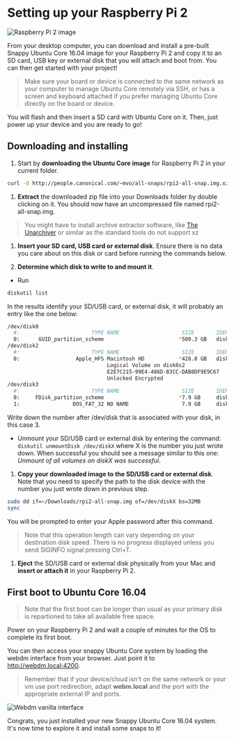 # Setting up your Raspberry Pi 2

![Raspberry Pi 2 image](https://raw.githubusercontent.com/ubuntu-core/snappy-dev-website/master/src/img/devices/raspberry-pi.png "Raspberry Pi 2 image")

From your desktop computer, you can download and install a pre-built Snappy Ubuntu Core 16.04 image for your Raspberry Pi 2 and copy it to an SD card, USB key or external disk that you will attach and boot from. You can then get started with your project!

> Make sure your board or device is connected to the same network as your computer to manage Ubuntu Core remotely via SSH, or has a screen and keyboard attached if you prefer managing Ubuntu Core directly on the board or device.

You will flash and then insert a SD card with Ubuntu Core on it. Then, just power up your device and you are ready to go!


## Downloading and installing

1. Start by **downloading the Ubuntu Core image** for Raspberry Pi 2 in your current folder.
```sh
curl -O http://people.canonical.com/~mvo/all-snaps/rpi2-all-snap.img.xz
```

1. **Extract** the downloaded zip file into your Downloads folder by double clicking on it. You should now have an uncompressed file named rpi2-all-snap.img.
> You might have to install archive extractor software, like [The Unarchiver](https://itunes.apple.com/gb/app/the-unarchiver/id425424353?mt=12) or similar as the standard tools do not support xz

1. **Insert your SD card, USB card or external disk**. Ensure there is no data you care about on this disk or card before running the commands below.

1. **Determine which disk to write to and mount it**.
 * Run
```sh
diskutil list
```
 In the results identify your SD/USB card, or external disk, it will probably an entry like the one below:
```sh
/dev/disk0
  #:                       TYPE NAME                    SIZE       IDENTIFIER
  0:      GUID_partition_scheme                        *500.3 GB   disk0
/dev/disk2
  #:                       TYPE NAME                    SIZE       IDENTIFIER
  0:                  Apple_HFS Macintosh HD           *428.8 GB   disk1
                                Logical Volume on disk0s2
                                E2E7C215-99E4-486D-B3CC-DAB8DF9E9C67
                                Unlocked Encrypted
/dev/disk3
  #:                       TYPE NAME                    SIZE       IDENTIFIER
  0:     FDisk_partition_scheme                        *7.9 GB     disk3
  1:                 DOS_FAT_32 NO NAME                 7.9 GB     disk3s1
```

 Write down the number after /dev/disk that is associated with your disk, in this case 3.

 * Unmount your SD/USB card or external disk by entering the command:
 `diskutil unmountDisk /dev/diskX` where X is the number you just wrote down. When successful you should see a message similar to this one: *Unmount of all volumes on diskX was successful*.

1. **Copy your downloaded image to the SD/USB card or external disk**. Note that you need to specify the path to the disk device with the number you just wrote down in previous step.
```sh
sudo dd if=~/Downloads/rpi2-all-snap.img of=/dev/diskX bs=32MB
sync
```
You will be prompted to enter your Apple password after this command.

 > Note that this operation length can vary depending on your destination disk speed. There is no progress displayed unless you send SIGINFO signal pressing Ctrl+T.

1. **Eject** the SD/USB card or external disk physically from your Mac and **insert or attach it** in your Raspberry Pi 2.

## First boot to Ubuntu Core 16.04

> Note that the first boot can be longer than usual as your primary disk is repartioned to take all available free space.

Power on your Raspberry Pi 2 and wait a couple of minutes for the OS to complete its first boot.

You can then access your snappy Ubuntu Core system by loading the webdm interface from your browser. Just point it to
http://webdm.local:4200.

> Remember that if your device/cloud isn't on the same network or your vm use port redirection, adapt **webm.local** and
> the port with the appropriate external IP and ports.

![Webdm vanilla interface](https://raw.githubusercontent.com/ubuntu-core/snappy-dev-website/master/src/img/setup/webdm.png)



Congrats, you just installed your new Snappy Ubuntu Core 16.04 system. It's now time to explore it and
install some snaps to it!
